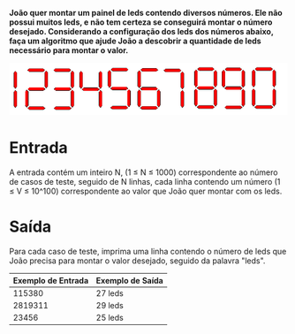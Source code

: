 **João quer montar um painel de leds contendo diversos números. Ele não possui muitos leds, e não tem certeza se conseguirá montar o número desejado. 
Considerando a configuração dos leds dos números abaixo, faça um algoritmo que ajude João a descobrir a quantidade de leds necessário para montar o valor.**

![image](UOJ_1168.png)

# Entrada

A entrada contém um inteiro N, (1 ≤ N ≤ 1000) correspondente ao número de casos de teste, seguido de N linhas, cada linha contendo um número (1 ≤ V ≤ 10^100) 
correspondente ao valor que João quer montar com os leds.

# Saída

Para cada caso de teste, imprima uma linha contendo o número de leds que João precisa para montar o valor desejado, seguido da palavra "leds".

Exemplo de Entrada | Exemplo de Saída
------------ | -------------
115380 | 27 leds
2819311 | 29 leds
23456 | 25 leds
